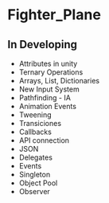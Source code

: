 # Fighter_Plane

## In Developing
- Attributes in unity 
- Ternary Operations
- Arrays, List, Dictionaries 
- New Input System
- Pathfinding - IA
- Animation Events
- Tweening
- Transiciones
- Callbacks
- API connection
- JSON
- Delegates
- Events
- Singleton
- Object Pool
- Observer